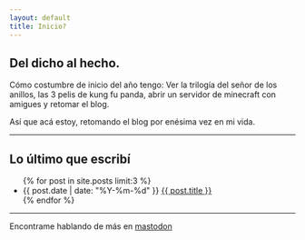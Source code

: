 ```yaml
---
layout: default
title: Inicio?
---
```



## Del dicho al hecho. 

Cómo costumbre de inicio del año tengo: Ver la trilogía del señor de los anillos, las 3 pelis de kung fu panda, abrir un servidor de minecraft con amigues y retomar el blog. 

Así que acá estoy, retomando el blog por enésima vez en mi vida.

___ 

## Lo último que escribí
<ul>
  {% for post in site.posts limit:3 %}
    <li>
      <span>{{ post.date | date: "%Y-%m-%d" }}</span>
      <a href="{{ post.url }}">{{ post.title }}</a>
    </li>
  {% endfor %}
</ul>

___ 

Encontrame hablando de más en [mastodon](https://rebel.ar/@piumaster) 